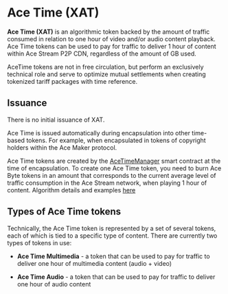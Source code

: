 # Ace Time (XAT)

**Ace Time (XAT)** is an algorithmic token backed by the amount of traffic consumed in relation to one hour of video and/or audio content playback. Ace Time tokens can be used to pay for traffic to deliver 1 hour of content within Ace Stream P2P CDN, regardless of the amount of GB used.

AceTime tokens are not in free circulation, but perform an exclusively technical role and serve to optimize mutual settlements when creating tokenized tariff packages with time reference.


## Issuance

There is no initial issuance of XAT.

Ace Time is issued automatically during encapsulation into other time-based tokens.
For example, when encapsulated in tokens of copyright holders within the Ace Maker protocol.

Ace Time tokens are created by the [AceTimeManager][2] smart contract at the time of encapsulation.
To create one Ace Time token, you need to burn Ace Byte tokens in an amount that corresponds to
the current average level of traffic consumption in the Ace Stream network, when playing 1 hour of content. Algorithm details and examples [here][1]


## Types of Ace Time tokens

Technically, the Ace Time token is represented by a set of several tokens, each of which is tied to a specific type of content. There are currently two types of tokens in use:

- **Ace Time Multimedia** - a token that can be used to pay for traffic to deliver one hour of multimedia content (audio + video)

- **Ace Time Audio** - a token that can be used to pay for traffic to deliver one hour of audio content


[1]: ../traffic-payments/payments.md
[2]: ../list-of-operations/ace-time-manager.md